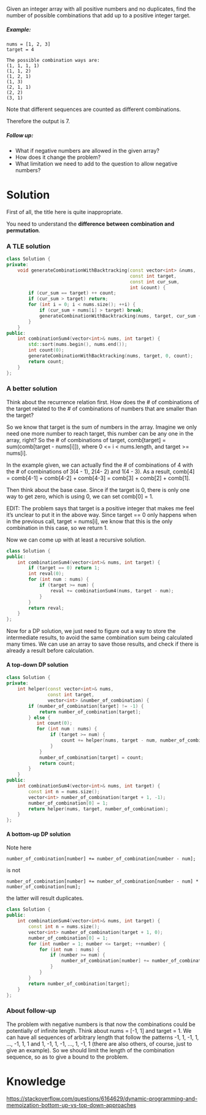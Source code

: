 Given an integer array with all positive numbers and no duplicates, find the number of possible combinations that add up to a positive integer target.

##### Example:

```         
nums = [1, 2, 3]
target = 4

The possible combination ways are:
(1, 1, 1, 1)
(1, 1, 2)
(1, 2, 1)
(1, 3)
(2, 1, 1)
(2, 2)
(3, 1)
```


Note that different sequences are counted as different combinations.

Therefore the output is 7.

##### Follow up:

* What if negative numbers are allowed in the given array?
* How does it change the problem?
* What limitation we need to add to the question to allow negative numbers?

# Solution         

First of all, the title here is quite inappropriate. 

You need to understand the __difference between combination and permutation__.


         
### A TLE solution
         
```cpp
class Solution {
private:
    void generateCombinationWithBacktracking(const vector<int> &nums,
                                             const int target,
                                             const int cur_sum,
                                             int &count) {
        if (cur_sum == target) ++ count;
        if (cur_sum > target) return;
        for (int i = 0; i < nums.size(); ++i) {
            if (cur_sum + nums[i] > target) break;
            generateCombinationWithBacktracking(nums, target, cur_sum + nums[i], count);
        }
    }
public:
    int combinationSum4(vector<int>& nums, int target) {
        std::sort(nums.begin(), nums.end());
        int count(0);
        generateCombinationWithBacktracking(nums, target, 0, count);
        return count;
    }
};
```
  
### A better solution  

Think about the recurrence relation first. How does the # of combinations of the target related to the # of combinations of numbers that are smaller than the target?

So we know that target is the sum of numbers in the array. Imagine we only need one more number to reach target, this number can be any one in the array, right? So the # of combinations of target, comb[target] = sum(comb[target - nums[i]]), where 0 <= i < nums.length, and target >= nums[i].

In the example given, we can actually find the # of combinations of 4 with the # of combinations of 3(4 - 1), 2(4- 2) and 1(4 - 3). As a result, comb[4] = comb[4-1] + comb[4-2] + comb[4-3] = comb[3] + comb[2] + comb[1].

Then think about the base case. Since if the target is 0, there is only one way to get zero, which is using 0, we can set comb[0] = 1.

EDIT: The problem says that target is a positive integer that makes me feel it’s unclear to put it in the above way. Since target == 0 only happens when in the previous call, target = nums[i], we know that this is the only combination in this case, so we return 1.

Now we can come up with at least a recursive solution.
         
```cpp
class Solution {
public:
    int combinationSum4(vector<int>& nums, int target) {
        if (target == 0) return 1;
        int reval(0);
        for (int num : nums) {
            if (target >= num) {
                reval += combinationSum4(nums, target - num);
            }
        }
        return reval;
    }
};
```

Now for a DP solution, we just need to figure out a way to store the intermediate results, to avoid the same combination sum being calculated many times. We can use an array to save those results, and check if there is already a result before calculation. 

#### A top-down DP solution

```cpp
class Solution {
private:
    int helper(const vector<int>& nums,
               const int target,
               vector<int> &number_of_combination) {
        if (number_of_combination[target] != -1) {
            return number_of_combination[target];
        } else {
           int count(0);
           for (int num : nums) {
                if (target >= num) {
                    count += helper(nums, target - num, number_of_combination);
                }
            }
            number_of_combination[target] = count;
            return count;
        }
    }
public:
    int combinationSum4(vector<int>& nums, int target) {
        const int n = nums.size();
        vector<int> number_of_combination(target + 1, -1);
        number_of_combination[0] = 1;
        return helper(nums, target, number_of_combination);
    }
};
```

#### A bottom-up DP solution

Note here 

```
number_of_combination[number] += number_of_combination[number - num];
```

is not 

```
number_of_combination[number] += number_of_combination[number - num] * number_of_combination[num];
```

the latter will result duplicates.

         
```cpp         
class Solution {
public:
    int combinationSum4(vector<int>& nums, int target) {
        const int n = nums.size();
        vector<int> number_of_combination(target + 1, 0);
        number_of_combination[0] = 1;
        for (int number = 1; number <= target; ++number) {
            for (int num : nums) {
                if (number >= num) {
                    number_of_combination[number] += number_of_combination[number - num];
                }
            }
        }
        return number_of_combination[target];
    }
};
```


### About follow-up

The problem with negative numbers is that now the combinations could be potentially of infinite length. Think about nums = [-1, 1] and target = 1. We can have all sequences of arbitrary length that follow the patterns -1, 1, -1, 1, ..., -1, 1, 1 and 1, -1, 1, -1, ..., 1, -1, 1 (there are also others, of course, just to give an example). So we should limit the length of the combination sequence, so as to give a bound to the problem.


# Knowledge

https://stackoverflow.com/questions/6164629/dynamic-programming-and-memoization-bottom-up-vs-top-down-approaches



